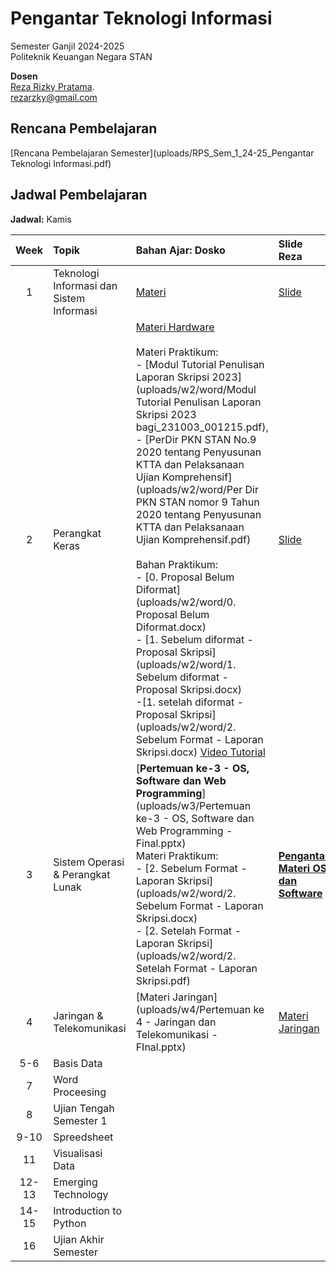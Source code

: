 # Pengantar Teknologi Informasi

Semester Ganjil 2024-2025  
Politeknik Keuangan Negara STAN

**Dosen**  
[Reza Rizky Pratama](https://rezarzky.github.io).    
[rezarzky@gmail.com](mailto:rezarzky@gmail.com)

## Rencana Pembelajaran

[Rencana Pembelajaran Semester](uploads/RPS_Sem_1_24-25_Pengantar Teknologi Informasi.pdf)

## Jadwal Pembelajaran

**Jadwal:** Kamis

| Week | Topik | Bahan Ajar: Dosko | Slide Reza | Assignments |
|:----:|:-------|:-----------------|:-----------|:------------|
| 1    | Teknologi Informasi dan Sistem Informasi | [Materi](uploads/Week1.zip)| [Slide](slides/Week1.pdf)| [Pengumpulan Tugas](https://forms.gle/5JqyJwHnaRARwJWT9) Due: 23.10.2024 17.00 WIB |
| 2    | Perangkat Keras | [Materi Hardware](uploads/w2/Pertemuan_ke-2.pdf)   <br><br> Materi Praktikum: <br> - [Modul Tutorial Penulisan Laporan Skripsi 2023](uploads/w2/word/Modul Tutorial Penulisan Laporan Skripsi 2023 bagi_231003_001215.pdf), <br> - [PerDir PKN STAN No.9 2020 tentang Penyusunan KTTA dan Pelaksanaan Ujian Komprehensif](uploads/w2/word/Per Dir PKN STAN nomor 9 Tahun 2020 tentang Penyusunan KTTA dan Pelaksanaan Ujian Komprehensif.pdf) <br><br> Bahan Praktikum: <br> - [0. Proposal Belum Diformat](uploads/w2/word/0. Proposal Belum Diformat.docx)<br> - [1. Sebelum diformat - Proposal Skripsi](uploads/w2/word/1. Sebelum diformat - Proposal Skripsi.docx) <br> -[1. setelah diformat - Proposal Skripsi](uploads/w2/word/2. Sebelum Format - Laporan Skripsi.docx)  [Video Tutorial](https://www.youtube.com/watch?v=FbB4sBNhR-c) | [Slide](slides/Week2.pptx) | [Pengumpulan Tugas II](https://forms.gle/xkbdgJWhvWdkFxbz8) Due: Rabu, 30.10.2024 17.00 WIB |
| 3    | Sistem Operasi & Perangkat Lunak | [**Pertemuan ke-3 - OS, Software dan Web Programming**](uploads/w3/Pertemuan ke-3 - OS, Software dan Web Programming - Final.pptx) <br> Materi Praktikum: <br> - [2. Sebelum Format - Laporan Skripsi](uploads/w2/word/2. Sebelum Format - Laporan Skripsi.docx) <br> - [2. Setelah Format - Laporan Skripsi](uploads/w2/word/2. Setelah Format - Laporan Skripsi.pdf) <br>  | [**Pengantar Materi OS dan Software**](uploads/w3/Week3.pptx) |[Pengumpulan Tugas III](https://forms.gle/gETegtAL2Jhk9JWa8) Due: Rabu, 06.11.2024 17.00 WIB|
| 4    | Jaringan & Telekomunikasi  | [Materi Jaringan](uploads/w4/Pertemuan ke 4 - Jaringan dan Telekomunikasi - FInal.pptx)| [Materi Jaringan](uploads/w4/Week4.pdf) | [Pengumpulan Tugas IV](https://forms.gle/xkbdgJWhvWdkFxbz8) Due: Rabu, 14.11.2024 17.00 WIB |
| 5-6  | Basis Data |    |    |
| 7    | Word Proceesing |  |   |
| 8    |   Ujian Tengah Semester 1   |
| 9-10 | Spreedsheet |  |   |
| 11    |   Visualisasi Data |  |   |
| 12-13 |   Emerging Technology |   |    |
| 14-15 |   Introduction to Python |   |    |
| 16 |   Ujian Akhir Semester    |
